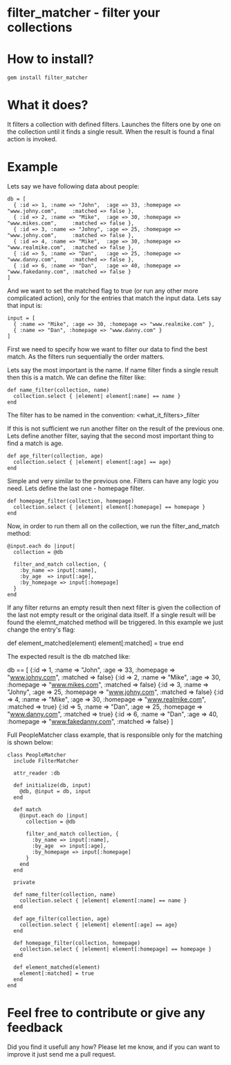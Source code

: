 filter_matcher - filter your collections
===

How to install?
==

    gem install filter_matcher

What it does?
==

It filters a collection with defined filters. Launches the filters one by one on the collection until it finds a single result. When the result is found a final action is invoked.

Example
==

Lets say we have following data about people:

    db = [
      { :id => 1, :name => "John",  :age => 33, :homepage => "www.johny.com",     :matched => false },
      { :id => 2, :name => "Mike",  :age => 30, :homepage => "www.mikes.com",     :matched => false },
      { :id => 3, :name => "Johny", :age => 25, :homepage => "www.johny.com",     :matched => false },
      { :id => 4, :name => "Mike",  :age => 30, :homepage => "www.realmike.com",  :matched => false },
      { :id => 5, :name => "Dan",   :age => 25, :homepage => "www.danny.com",     :matched => false },
      { :id => 6, :name => "Dan",   :age => 40, :homepage => "www.fakedanny.com", :matched => false }
    ]

And we want to set the matched flag to true (or run any other more complicated action), only for the entries that match the input data. Lets say that input is:

    input = [
      { :name => "Mike", :age => 30, :homepage => "www.realmike.com" },
      { :name => "Dan", :homepage => "www.danny.com" }
    ]

First we need to specify how we want to filter our data to find the best match. As the filters run sequentially the order matters.

Lets say the most important is the name. If name filter finds a single result then this is a match. We can define the filter like:

    def name_filter(collection, name)
      collection.select { |element| element[:name] == name }
    end

The filter has to be named in the convention: <what_it_filters>_filter

If this is not sufficient we run another filter on the result of the previous one. Lets define another filter, saying that the second most important thing to find a match is age.

    def age_filter(collection, age)
      collection.select { |element| element[:age] == age}
    end

Simple and very similar to the previous one. Filters can have any logic you need. Lets define the last one - homepage filter.

    def homepage_filter(collection, homepage)
      collection.select { |element| element[:homepage] == homepage }
    end

Now, in order to run them all on the collection, we run the filter_and_match method:

    @input.each do |input|
      collection = @db

      filter_and_match collection, {
        :by_name => input[:name],
        :by_age  => input[:age],
        :by_homepage => input[:homepage]
      }
    end

If any filter returns an empty result then next filter is given the collection of the last not empty result or the original data itself.
If a single result will be found the elemnt_matched method will be triggered. In this example we just change the entry's flag:

  def element_matched(element)
    element[:matched] = true
  end

The expected result is the db matched like:

db == [
  {:id => 1, :name => "John",  :age => 33, :homepage => "www.johny.com",     :matched => false}
  {:id => 2, :name => "Mike",  :age => 30, :homepage => "www.mikes.com",     :matched => false}
  {:id => 3, :name => "Johny", :age => 25, :homepage => "www.johny.com",     :matched => false}
  {:id => 4, :name => "Mike",  :age => 30, :homepage => "www.realmike.com",  :matched => true}
  {:id => 5, :name => "Dan",   :age => 25, :homepage => "www.danny.com",     :matched => true}
  {:id => 6, :name => "Dan",   :age => 40, :homepage => "www.fakedanny.com", :matched => false}
]

Full PeopleMatcher class example, that is responsible only for the matching is shown below:

    class PeopleMatcher
      include FilterMatcher

      attr_reader :db

      def initialize(db, input)
        @db, @input = db, input
      end

      def match
        @input.each do |input|
          collection = @db

          filter_and_match collection, {
            :by_name => input[:name],
            :by_age  => input[:age],
            :by_homepage => input[:homepage]
          }
        end
      end

      private

      def name_filter(collection, name)
        collection.select { |element| element[:name] == name }
      end

      def age_filter(collection, age)
        collection.select { |element| element[:age] == age}
      end

      def homepage_filter(collection, homepage)
        collection.select { |element| element[:homepage] == homepage }
      end

      def element_matched(element)
        element[:matched] = true
      end
    end

Feel free to contribute or give any feedback
==

Did you find it usefull any how? Please let me know, and if you can want to improve it just send me a pull request.
